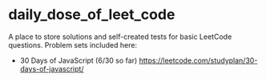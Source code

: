 # daily_dose_of_leet_code

A place to store solutions and self-created tests for basic LeetCode questions. Problem sets included here:
- 30 Days of JavaScript (6/30 so far) https://leetcode.com/studyplan/30-days-of-javascript/